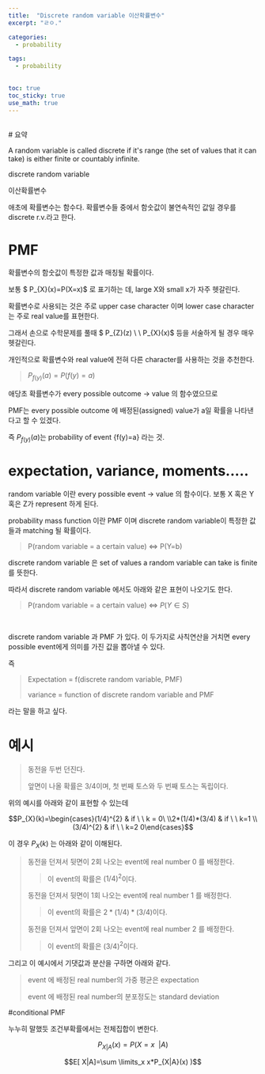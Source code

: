 ```yaml
---
title:  "Discrete random variable 이산확률변수"
excerpt: "ㄹㅇ."

categories:
  - probability

tags:
  - probability
  
  
toc: true
toc_sticky: true
use_math: true
---
```

<br>
# 요약

A random variable is called discrete if it's range (the set of values that it can take) is either finite or countably infinite.

discrete random variable

이산확률변수

애초에 확률변수는 함수다. 확률변수들 중에서 함숫값이 불연속적인 값일 경우를 discrete r.v.라고 한다.

# PMF

확률변수의 함숫값이 특정한 값과 매칭될 확률이다.

보통 $ P_{X}(x)=P(X=x)$ 로 표기하는 데, large X와 small x가 자주 헷갈린다.

확률변수로 사용되는 것은 주로 upper case character 이며 lower case character는 주로 real value를 표현한다.

그래서 손으로 수학문제를 풀때 $ P_{Z}(z) \ \ P_{X}(x)$ 등을 서술하게 될 경우 매우 헷갈린다.

개인적으로 확률변수와 real value에 전혀 다른 character를 사용하는 것을 추천한다.

> $P_{f(y)}(a)=P(f(y)=a)$

애당초 확률변수가 every possible outcome -> value 의 함수였으므로

PMF는 every possible outcome 에 배정된(assigned) value가 a일 확률을 나타낸다고 할 수 있겠다.

즉 $P_{f(y)}(a)$는 probability of event {f(y)=a} 라는 것.


# expectation, variance, moments.....

random variable 이란 every possible event -> value 의 함수이다. 보통 X 혹은 Y 혹은 Z가 represent 하게 된다.

probability mass function 이란 PMF 이며 discrete random variable이 특정한 값들과 matching 될 확률이다.

>P(random variable = a certain value) <=> P(Y=b)

discrete random variable 은 set of values a random variable can take is finite 를 뜻한다.

따라서 discrete random variable 에서도 아래와 같은 표현이 나오기도 한다.

>P(random variable = a certain value) <=> $P(Y \in S)$

<br>

discrete random variable 과 PMF 가 있다. 이 두가지로 사칙연산을 거치면 every possible event에게 의미를 가진 값을 뽑아낼 수 있다.

즉

> Expectation = f(discrete random variable, PMF)
>
> variance = function of discrete random variable and PMF

라는 말을 하고 싶다.

# 예시

> 동전을 두번 던진다.
>
>앞면이 나올 확률은 3/4이며, 첫 번째 토스와 두 번째 토스는 독립이다.

위의 예시를 아래와 같이 표현할 수 있는데

$$P_{X}(k)=\begin{cases}(1/4)^{2} & if \ \ k = 0\ \\2*(1/4)*(3/4) & if \ \ k=1 \\(3/4)^{2} & if \ \ k=2 0\end{cases}$$

이 경우  $P_{X}(k)$ 는 아래와 같이 이해된다.

> 동전을 던져서 뒷면이 2회 나오는 event에 real number 0 를 배정한다.
>
>> 이 event의 확률은 $(1/4)^{2}$이다.
>
> 동전을 던져서 뒷면이 1회 나오는 event에 real number 1 를 배정한다.
>
>> 이 event의 확률은 $2*(1/4)*(3/4)$이다.
>
> 동전을 던져서 앞면이 2회 나오는 event에 real number 2 를 배정한다.
>
>> 이 event의 확률은 $(3/4)^{2}$이다.

그리고 이 예시에서 기댓값과 분산을 구하면 아래와 같다.

> event 에 배정된 real number의 가중 평균은 expectation
>
> event 에 배정된 real number의 분포정도는 standard deviation

#conditional PMF

누누히 말했듯 조건부확률에서는 전체집합이 변한다.

$$P_{X|A}(x)=P(X=x \  \ |A)$$

$$E[ X|A]=\sum \limits_x x*P_{X|A}(x) )$$

